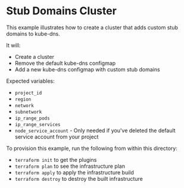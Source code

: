 # Stub Domains Cluster

This example illustrates how to create a cluster that adds custom stub domains to kube-dns.

It will:
- Create a cluster
- Remove the default kube-dns configmap
- Add a new kube-dns configmap with custom stub domains

Expected variables:
- `project_id`
- `region`
- `network`
- `subnetwork`
- `ip_range_pods`
- `ip_range_services`
- `node_service_account` - Only needed if you've deleted the default service account from your project

To provision this example, run the following from within this directory:
- `terraform init` to get the plugins
- `terraform plan` to see the infrastructure plan
- `terraform apply` to apply the infrastructure build
- `terraform destroy` to destroy the built infrastructure
